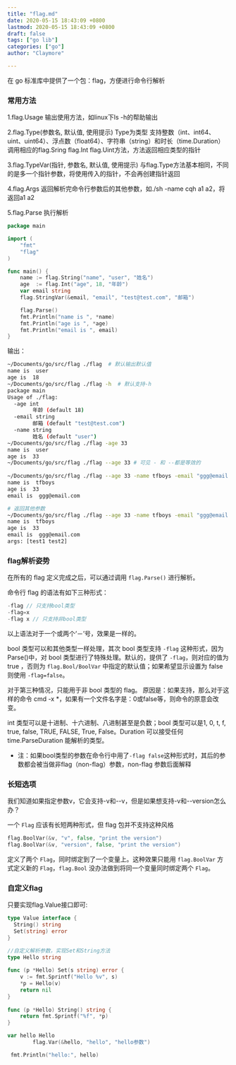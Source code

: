 ```yaml
---
title: "flag.md"
date: 2020-05-15 18:43:09 +0800
lastmod: 2020-05-15 18:43:09 +0800
draft: false
tags: ["go lib"]
categories: ["go"]
author: "Claymore"

---
```

在 go 标准库中提供了一个包：flag，方便进行命令行解析



### 常用方法


1.flag.Usage
输出使用方法，如linux下ls -h的帮助输出

2.flag.Type(参数名, 默认值, 使用提示)
Type为类型 支持整数（int、int64、uint、uint64）、浮点数（float64）、字符串（string）和时长（time.Duration）
调用相应的flag.Sring flag.Int flag.Uint方法，方法返回相应类型的指针

3.flag.TypeVar(指针, 参数名, 默认值, 使用提示)
与flag.Type方法基本相同，不同的是多一个指针参数，将使用传入的指针，不会再创建指针返回

4.flag.Args
返回解析完命令行参数后的其他参数，如./sh -name cqh  a1 a2，将返回a1 a2

5.flag.Parse
执行解析




```go
package main

import (
    "fmt"
    "flag"
)

func main() {
    name := flag.String("name", "user", "姓名")
    age  := flag.Int("age", 18, "年龄")
    var email string
    flag.StringVar(&email, "email", "test@test.com", "邮箱")

    flag.Parse()
    fmt.Println("name is ", *name)
    fmt.Println("age is ", *age)
    fmt.Println("email is ", email)
}
```

输出：

```sh
~/Documents/go/src/flag ./flag  # 默认输出默认值
name is  user
age is  18
~/Documents/go/src/flag ./flag -h  # 默认支持-h
package main
Usage of ./flag:
  -age int
    	年龄 (default 18)
  -email string
    	邮箱 (default "test@test.com")
  -name string
    	姓名 (default "user")
~/Documents/go/src/flag ./flag -age 33
name is  user
age is  33
~/Documents/go/src/flag ./flag --age 33 # 可见 - 和 --都是等效的
          
~/Documents/go/src/flag ./flag --age 33 -name tfboys -email "ggg@email.com"
name is  tfboys
age is  33
email is  ggg@email.com

# 返回其他参数
~/Documents/go/src/flag ./flag --age 33 -name tfboys -email "ggg@email.com" test1 test2 
name is  tfboys
age is  33
email is  ggg@email.com
args: [test1 test2]
```





### flag解析姿势

在所有的 flag 定义完成之后，可以通过调用 `flag.Parse()` 进行解析。

命令行 flag 的语法有如下三种形式：

```cpp
-flag // 只支持bool类型
-flag=x
-flag x // 只支持非bool类型
```

以上语法对于一个或两个‘－’号，效果是一样的。

bool 类型可以和其他类型一样处理，其次 bool 类型支持 `-flag` 这种形式，因为Parse()中，对 bool 类型进行了特殊处理。默认的，提供了 `-flag`，则对应的值为 true ，否则为 `flag.Bool/BoolVar` 中指定的默认值；如果希望显示设置为 false 则使用 `-flag=false`。

对于第三种情况，只能用于非 bool 类型的 flag。 原因是：如果支持，那么对于这样的命令 cmd -x *，如果有一个文件名字是：0或false等，则命令的原意会改变。

int 类型可以是十进制、十六进制、八进制甚至是负数；bool 类型可以是1, 0, t, f, true, false, TRUE, FALSE, True, False。Duration 可以接受任何 time.ParseDuration 能解析的类型。

- 注：如果bool类型的参数在命令行中用了`-flag false`这种形式时，其后的参数都会被当做非flag（non-flag）参数，non-flag 参数后面解释



### 长短选项

我们知道如果指定参数v，它会支持-v和--v，但是如果想支持-v和--version怎么办？

一个 `Flag` 应该有长短两种形式，但 flag 包并不支持这种风格

```go
flag.BoolVar(&v, "v", false, "print the version")
flag.BoolVar(&v, "version", false, "print the version")
```

定义了两个 `Flag`，同时绑定到了一个变量上。这种效果只能用 `flag.BoolVar` 方式定义新的 `Flag`，`flag.Bool` 没办法做到将同一个变量同时绑定两个 `Flag`。





### 自定义flag

只要实现flag.Value接口即可:

```go
type Value interface {
  String() string
  Set(string) error
}

//自定义解析参数，实现Set和String方法
type Hello string
 
func (p *Hello) Set(s string) error {
    v := fmt.Sprintf("Hello %v", s)
    *p = Hello(v)
    return nil
}
 
func (p *Hello) String() string {
    return fmt.Sprintf("%f", *p)
}

var hello Hello
		flag.Var(&hello, "hello", "hello参数")

 fmt.Println("hello:", hello)
```

